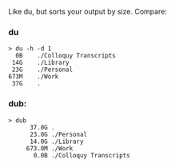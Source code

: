 
Like du, but sorts your output by size. Compare:

### du

    > du -h -d 1 
      0B	./Colloquy Transcripts
     14G	./Library
     23G	./Personal
    673M	./Work
     37G	.


### dub:

    > dub
          37.0G .
          23.0G ./Personal
          14.0G ./Library
         673.0M ./Work
           0.0B ./Colloquy Transcripts
       
